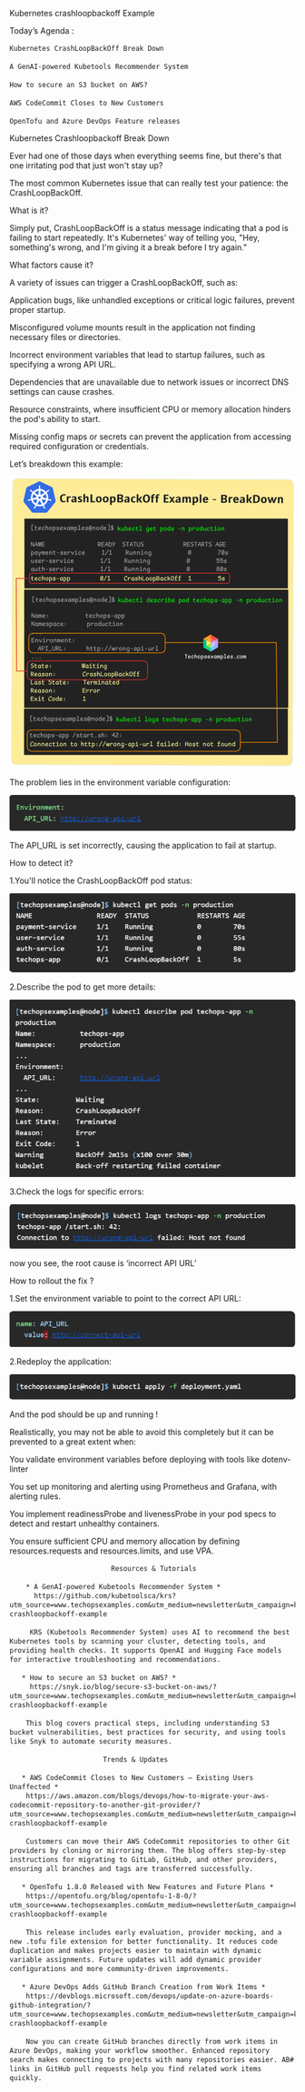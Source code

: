 Kubernetes crashloopbackoff Example

  Today’s Agenda :

    Kubernetes CrashLoopBackOff Break Down

    A GenAI-powered Kubetools Recommender System

    How to secure an S3 bucket on AWS?

    AWS CodeCommit Closes to New Customers

    OpenTofu and Azure DevOps Feature releases

  Kubernetes Crashloopbackoff Break Down    

  Ever had one of those days when everything seems fine, but there's that one irritating pod that just won't stay up?

  The most common Kubernetes issue that can really test your patience: the CrashLoopBackOff.

What is it?

Simply put, CrashLoopBackOff is a status message indicating that a pod is failing to start repeatedly. It's Kubernetes' way of telling you, "Hey, something's wrong, and I'm giving it a break before I try again."

What factors cause it?

 A variety of issues can trigger a CrashLoopBackOff, such as:

 Application bugs, like unhandled exceptions or critical logic failures, prevent proper startup.

 Misconfigured volume mounts result in the application not finding necessary files or directories.

 Incorrect environment variables that lead to startup failures, such as specifying a wrong API URL.

 Dependencies that are unavailable due to network issues or incorrect DNS settings can cause crashes.

 Resource constraints, where insufficient CPU or memory allocation hinders the pod's ability to start.

 Missing config maps or secrets can prevent the application from accessing required configuration or credentials.

 Let’s breakdown this example:

  ![alt text](unnamed.png)

The problem lies in the environment variable configuration:

  ![alt text](image.png)

The API_URL is set incorrectly, causing the application to fail at startup.

How to detect it?

  1.You'll notice the CrashLoopBackOff pod status:

  ![alt text](image-1.png)

  2.Describe the pod to get more details:

   ![alt text](image-2.png)

  3.Check the logs for specific errors:

   ![alt text](image-3.png)

 now you see, the root cause is ‘incorrect API URL’

 How to rollout the fix ?

  1.Set the environment variable to point to the correct API URL:

   ![alt text](image-4.png)

  2.Redeploy the application:

   ![alt text](image-5.png)

   And the pod should be up and running !

Realistically, you may not be able to avoid this completely but it can be prevented to a great extent when:

  You validate environment variables before deploying with tools like dotenv-linter 

  You set up monitoring and alerting using Prometheus and Grafana, with alerting rules.

  You implement readinessProbe and livenessProbe in your pod specs to detect and restart unhealthy containers.

  You ensure sufficient CPU and memory allocation by defining resources.requests and resources.limits, and use VPA.

                             Resources & Tutorials

        * A GenAI-powered Kubetools Recommender System *
          https://github.com/kubetoolsca/krs?utm_source=www.techopsexamples.com&utm_medium=newsletter&utm_campaign=kubernetes-crashloopbackoff-example

         KRS (Kubetools Recommender System) uses AI to recommend the best Kubernetes tools by scanning your cluster, detecting tools, and providing health checks. It supports OpenAI and Hugging Face models for interactive troubleshooting and recommendations.

       * How to secure an S3 bucket on AWS? *
         https://snyk.io/blog/secure-s3-bucket-on-aws/?utm_source=www.techopsexamples.com&utm_medium=newsletter&utm_campaign=kubernetes-crashloopbackoff-example

        This blog covers practical steps, including understanding S3 bucket vulnerabilities, best practices for security, and using tools like Snyk to automate security measures.      

                           Trends & Updates

       * AWS CodeCommit Closes to New Customers – Existing Users Unaffected *
        https://aws.amazon.com/blogs/devops/how-to-migrate-your-aws-codecommit-repository-to-another-git-provider/?utm_source=www.techopsexamples.com&utm_medium=newsletter&utm_campaign=kubernetes-crashloopbackoff-example

        Customers can move their AWS CodeCommit repositories to other Git providers by cloning or mirroring them. The blog offers step-by-step instructions for migrating to GitLab, GitHub, and other providers, ensuring all branches and tags are transferred successfully.

       * OpenTofu 1.8.0 Released with New Features and Future Plans *
        https://opentofu.org/blog/opentofu-1-8-0/?utm_source=www.techopsexamples.com&utm_medium=newsletter&utm_campaign=kubernetes-crashloopbackoff-example

        This release includes early evaluation, provider mocking, and a new .tofu file extension for better functionality. It reduces code duplication and makes projects easier to maintain with dynamic variable assignments. Future updates will add dynamic provider configurations and more community-driven improvements.

       * Azure DevOps Adds GitHub Branch Creation from Work Items *
        https://devblogs.microsoft.com/devops/update-on-azure-boards-github-integration/?utm_source=www.techopsexamples.com&utm_medium=newsletter&utm_campaign=kubernetes-crashloopbackoff-example

        Now you can create GitHub branches directly from work items in Azure DevOps, making your workflow smoother. Enhanced repository search makes connecting to projects with many repositories easier. AB# links in GitHub pull requests help you find related work items quickly.